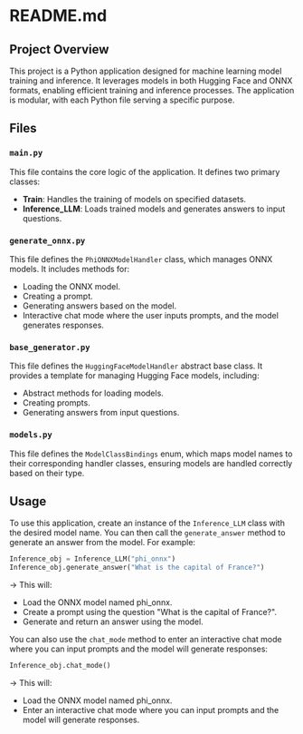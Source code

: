 # README.md

## Project Overview
This project is a Python application designed for machine learning model training and inference. It leverages models in both Hugging Face and ONNX formats, enabling efficient training and inference processes. The application is modular, with each Python file serving a specific purpose.

## Files

### `main.py`
This file contains the core logic of the application. It defines two primary classes:
- **Train**: Handles the training of models on specified datasets.
- **Inference_LLM**: Loads trained models and generates answers to input questions.

### `generate_onnx.py`
This file defines the `PhiONNXModelHandler` class, which manages ONNX models. It includes methods for:
- Loading the ONNX model.
- Creating a prompt.
- Generating answers based on the model.
- Interactive chat mode where the user inputs prompts, and the model generates responses.

### `base_generator.py`
This file defines the `HuggingFaceModelHandler` abstract base class. It provides a template for managing Hugging Face models, including:
- Abstract methods for loading models.
- Creating prompts.
- Generating answers from input questions.

### `models.py`
This file defines the `ModelClassBindings` enum, which maps model names to their corresponding handler classes, ensuring models are handled correctly based on their type.

## Usage
To use this application, create an instance of the `Inference_LLM` class with the desired model name. You can then call the `generate_answer` method to generate an answer from the model. For example:

```python
Inference_obj = Inference_LLM("phi_onnx") 
Inference_obj.generate_answer("What is the capital of France?")
```

-> This will:
* Load the ONNX model named phi_onnx.
* Create a prompt using the question "What is the capital of France?".
* Generate and return an answer using the model.

You can also use the `chat_mode` method to enter an interactive chat mode where you can input prompts and the model will generate responses:

```python
Inference_obj.chat_mode()
```

-> This will:
* Load the ONNX model named phi_onnx.
* Enter an interactive chat mode where you can input prompts and the model will generate responses.